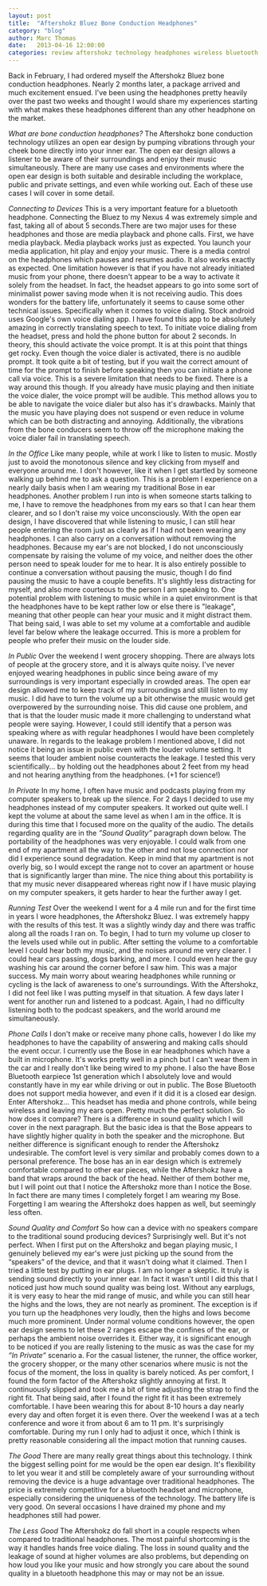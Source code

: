 ```yaml
---
layout: post
title:  "Aftershokz Bluez Bone Conduction Headphones"
category: "blog"
author: Marc Thomas
date:   2013-04-16 12:00:00
categories: review aftershokz technology headphones wireless bluetooth
---
```


Back in February, I had ordered myself the Aftershokz Bluez bone conduction headphones. Nearly 2 months later, a package arrived and much excitement ensued. I've been using the headphones pretty heavily over the past two weeks and thought I would share my experiences starting with what makes these headphones different than any other headphone on the market. 

_What are bone conduction headphones?_
The Aftershokz bone conduction technology utilizes an open ear design by pumping vibrations through your cheek bone directly into your inner ear. The open ear design allows a listener to be aware of their surroundings and enjoy their music simultaneously. There are many use cases and environments where the open ear design is both suitable and desirable including the workplace, public and private settings, and even while working out. Each of these use cases I will cover in some detail.

_Connecting to Devices_
    This is a very important feature for a bluetooth headphone. Connecting the Bluez to my Nexus 4 was extremely simple and fast, taking all of about 5 seconds.There are two major uses for these headphones and those are media playback and phone calls. 
First, we have media playback. Media playback works just as expected. You launch your media application, hit play and enjoy your music. There is a media control on the headphones which pauses and resumes audio. It also works exactly as expected. One limitation however is that if you have not already initiated music from your phone, there doesn't appear to be a way to activate it solely from the headset. In fact, the headset appears to go into some sort of minimalist power saving mode when it is not receiving audio. This does wonders for the battery life, unfortunately it seems to cause some other technical issues. Specifically when it comes to voice dialing. 
    Stock android uses Google's own voice dialing app. I have found this app to be absolutely amazing in correctly translating speech to text. To initiate voice dialing from the headset, press and hold the phone button for about 2 seconds. In theory, this should activate the voice prompt. It is at this point that things get rocky. Even though the voice dialer is activated, there is no audible prompt. It took quite a bit of testing, but if you wait the correct amount of time for the prompt to finish before speaking then you can initiate a phone call via voice. This is a severe limitation that needs to be fixed. There is a way around this though. If you already have music playing and then initiate the voice dialer, the voice prompt will be audible. This method allows you to be able to navigate the voice dialer but also has it's drawbacks. Mainly that the music you have playing does not suspend or even reduce in volume which can be both distracting and annoying. Additionally, the vibrations from the bone conducers seem to throw off the microphone making the voice dialer fail in translating speech.

_In the Office_
Like many people, while at work I like to listen to music. Mostly just to avoid the monotonous silence and key clicking from myself and everyone around me. I don't however, like it when I get startled by someone walking up behind me to ask a question. This is a problem I experience on a nearly daily basis when I am wearing my traditional Bose in ear headphones. Another problem I run into is when someone starts talking to me, I have to remove the headphones from my ears so that I can hear them clearer, and so I don't raise my voice unconsciously.
With the open ear design, I have discovered that while listening to music, I can still hear people entering the room just as clearly as if I had not been wearing any headphones. I can also carry on a conversation without removing the headphones. Because my ear's are not blocked, I do not unconsciously compensate by raising the volume of my voice, and neither does the other person need to speak louder for me to hear. It is also entirely possible to continue a conversation without pausing the music, though I do find pausing the music to have a couple benefits. It's slightly less distracting for myself, and also more courteous to the person I am speaking to.
One potential problem with listening to music while in a quiet environment is that the headphones have to be kept rather low or else there is "leakage", meaning that other people can hear your music and it might distract them. That being said, I was able to set my volume at a comfortable and audible level far below where the leakage occurred. This is more a problem for people who prefer their music on the louder side.

_In Public_
Over the weekend I went grocery shopping. There are always lots of people at the grocery store, and it is always quite noisy. I've never enjoyed wearing headphones in public since being aware of my surroundings is very important especially in crowded areas. The open ear design allowed me to keep track of my surroundings and still listen to my music. I did have to turn the volume up a bit otherwise the music would get overpowered by the surrounding noise. This did cause one problem, and that is that the louder music made it more challenging to understand what people were saying. However, I could still identify that a person was speaking where as with regular headphones I would have been completely unaware. 
In regards to the leakage problem I mentioned above, I did not notice it being an issue in public even with the louder volume setting. It seems that louder ambient noise counteracts the leakage. I tested this very scientifically... by holding out the headphones about 2 feet from my head and not hearing anything from the headphones.  (+1 for science!)

_In Private_
In my home, I often have music and podcasts playing from my computer speakers to break up the silence.  For 2 days I decided to use my headphones instead of my computer speakers. It worked out quite well. I kept the volume at about the same level as when I am in the office. It is during this time that I focused more on the quality of the audio. The details regarding quality are in the _”Sound Quality”_ paragraph down below. The portability of the headphones was very enjoyable. I could walk from one end of my apartment all the way to the other and not lose connection nor did I experience sound degradation. Keep in mind that my apartment is not overly big, so I would except the range not to cover an apartment or house that is significantly larger than mine. The nice thing about this portability is that my music never disappeared whereas right now if I have music playing on my computer speakers, it gets harder to hear the further away I get. 

_Running Test_
    Over the weekend I went for a 4 mile run and for the first time in years I wore headphones, the Aftershokz Bluez. I was extremely happy with the results of this test. It was a slightly windy day and there was traffic along all the roads I ran on. To begin, I had to turn my volume up closer to the levels used while out in public. After setting the volume to a comfortable level I could hear both my music, and the noises around me very clearer. I could hear cars passing, dogs barking, and more. I could even hear the guy washing his car around the corner before I saw him. This was a major success. My main worry about wearing headphones while running or cycling is the lack of awareness to one's surroundings. With the Aftershokz, I did not feel like I was putting myself in that situation. A few days later I went for another run and listened to a podcast. Again, I had no difficulty listening both to the podcast speakers, and the world around me simultaneously.
 
_Phone Calls_
I don't make or receive many phone calls, however I do like my headphones to have the capability of answering and making calls should the event occur. I currently use the Bose in ear headphones which have a built in microphone. It's works pretty well in a pinch but I can't wear them in the car and I really don't like being wired to my phone. I also the have Bose Bluetooth earpiece 1st generation which I absolutely love and would constantly have in my ear while driving or out in public. The Bose Bluetooth does not support media however, and even if it did it is a closed ear design. Enter Aftershokz... This headset has media and phone controls, while being wireless and leaving my ears open. Pretty much the perfect solution. 
So how does it compare? There is a difference in sound quality which I will cover in the next paragraph. But the basic idea is that the Bose appears to have slightly higher quality in both the speaker and the microphone. But neither difference is significant enough to render the Aftershokz undesirable. The comfort level is very similar and probably comes down to a personal preference. The bose has an in ear design which is extremely comfortable compared to other ear pieces, while the Aftershokz have a band that wraps around the back of the head. Neither of them bother me, but I will point out that I notice the Aftershokz more than I notice the Bose. In fact there are many times I completely forget I am wearing my Bose. Forgetting I am wearing the Aftershokz does happen as well, but seemingly less often. 

_Sound Quality and Comfort_
So how can a device with no speakers compare to the traditional sound producing devices? Surprisingly well. But it's not perfect. When I first put on the Aftershokz and began playing music, I genuinely believed my ear's were just picking up the sound from the “speakers” of the device, and that it wasn't doing what it claimed. Then I tried a little test by putting in ear plugs. I am no longer a skeptic. It truly is sending sound directly to your inner ear. In fact it wasn't until I did this that I noticed just how much sound quality was being lost.
Without any earplugs, it is very easy to hear the mid range of music, and while you can still hear the highs and the lows, they are not nearly as prominent. The exception is if you turn up the headphones very loudly, then the highs and lows become much more prominent. Under normal volume conditions however, the open ear design seems to let these 2 ranges escape the confines of the ear, or perhaps the ambient noise overrides it. Either way, it is significant enough to be noticed if you are really listening to the music as was the case for my _”In Private”_ scenario a. For the casual listener, the runner, the office worker, the grocery shopper,  or the many other scenarios where music is not the focus of the moment, the loss in quality is barely noticed.
As per comfort, I found the form factor of the Aftershokz slightly annoying at first. It  continuously slipped and took me a bit of time adjusting the strap to find the right fit. That being said, after I found the right fit it has been extremely comfortable. I have been wearing this for about 8-10 hours a day nearly every day and often forget it is even there. Over the weekend I was at a tech conference and wore it from about 6 am to 11 pm. It's surprisingly comfortable. During my run I only had to adjust it once, which I think is pretty reasonable considering all the impact motion that running causes.

_The Good_
    There are many really great things about this technology. I think the biggest selling point for me would be the open ear design. It's flexibility to let you wear it and still be completely aware of your surrounding without removing the device is a huge advantage over traditional headphones. The price is extremely competitive for a bluetooth headset and microphone, especially considering the uniqueness of the technology. The battery life is very good. On several occasions I have drained my phone and my headphones still had power.  

_The Less Good_
    The Aftershokz do fall short in a couple respects when compared to traditional headphones. The most painful shortcoming is the way it handles hands free voice dialing. The loss in sound quality and the leakage of sound at higher volumes are also problems, but depending on how loud you like your music and how strongly you care about the sound quality in a bluetooth headphone this may or may not be an issue.




